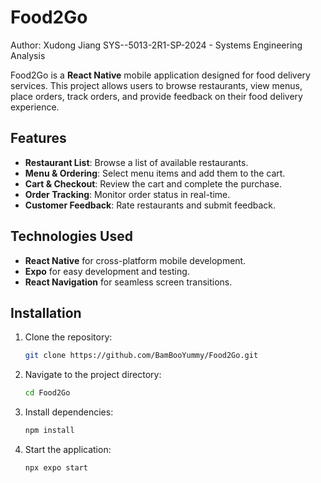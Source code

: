 # Food2Go 

Author: Xudong Jiang SYS--5013-2R1-SP-2024 - Systems Engineering Analysis

Food2Go is a **React Native** mobile application designed for food delivery services. This project allows users to browse restaurants, view menus, place orders, track orders, and provide feedback on their food delivery experience.

## Features
- **Restaurant List**: Browse a list of available restaurants.
- **Menu & Ordering**: Select menu items and add them to the cart.
- **Cart & Checkout**: Review the cart and complete the purchase.
- **Order Tracking**: Monitor order status in real-time.
- **Customer Feedback**: Rate restaurants and submit feedback.

## Technologies Used
- **React Native** for cross-platform mobile development.
- **Expo** for easy development and testing.
- **React Navigation** for seamless screen transitions.

## Installation
1. Clone the repository:
   ```sh
   git clone https://github.com/BamBooYummy/Food2Go.git
   ```
2. Navigate to the project directory:
   ```sh
   cd Food2Go
   ```
3. Install dependencies:
   ```sh
   npm install
   ```
4. Start the application:
   ```sh
   npx expo start
   ```
